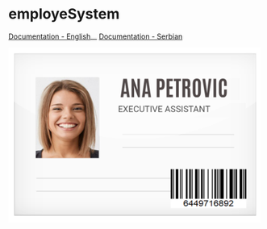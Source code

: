 # employeSystem

[Documentation - English](https://github.com/rile037/employeSystem/blob/main/ABOUT_FILE_EN.pdf)__
[Documentation - Serbian](https://github.com/rile037/employeSystem/blob/main/ABOUT_FILE_SR.pdf)

<img src="https://github.com/rile037/employeSystem/blob/main/dokument.png" width="500"/>
